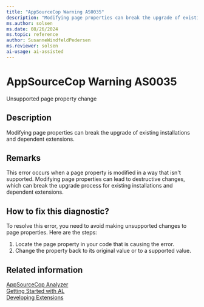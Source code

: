 ```yaml
---
title: "AppSourceCop Warning AS0035"
description: "Modifying page properties can break the upgrade of existing installations and dependent extensions."
ms.author: solsen
ms.date: 08/26/2024
ms.topic: reference
author: SusanneWindfeldPedersen
ms.reviewer: solsen
ai-usage: ai-assisted
---
```

[//]: # (START>DO_NOT_EDIT)
[//]: # (IMPORTANT:Do not edit any of the content between here and the END>DO_NOT_EDIT.)
[//]: # (Any modifications should be made in the .xml files in the ModernDev repo.)
# AppSourceCop Warning AS0035
Unsupported page property change

## Description
Modifying page properties can break the upgrade of existing installations and dependent extensions.

[//]: # (IMPORTANT: END>DO_NOT_EDIT)

## Remarks

This error occurs when a page property is modified in a way that isn't supported. Modifying page properties can lead to destructive changes, which can break the upgrade process for existing installations and dependent extensions.

## How to fix this diagnostic?

To resolve this error, you need to avoid making unsupported changes to page properties. Here are the steps:

1. Locate the page property in your code that is causing the error.
2. Change the property back to its original value or to a supported value.

## Related information  

[AppSourceCop Analyzer](appsourcecop.md)  
[Getting Started with AL](../devenv-get-started.md)  
[Developing Extensions](../devenv-dev-overview.md)  